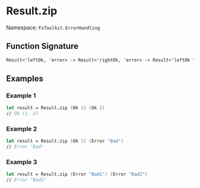 # Result.zip

Namespace: `FsToolkit.ErrorHandling`

## Function Signature

```fsharp
Result<'leftOk, 'error> -> Result<'rightOk, 'error> -> Result<'leftOk * 'rightOk, 'error>
```

## Examples

### Example 1

```fsharp
let result = Result.zip (Ok 1) (Ok 2)
// Ok (1, 2)
```

### Example 2

```fsharp
let result = Result.zip (Ok 1) (Error "Bad")
// Error "Bad"
```

### Example 3

```fsharp
let result = Result.zip (Error "Bad1") (Error "Bad2")
// Error "Bad1"
```
